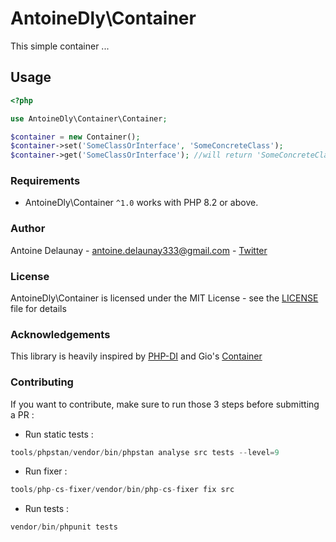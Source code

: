 # AntoineDly\Container

This simple container ...

## Usage

```php
<?php

use AntoineDly\Container\Container;

$container = new Container();
$container->set('SomeClassOrInterface', 'SomeConcreteClass');
$container->get('SomeClassOrInterface'); //will return 'SomeConcreteClass' being resolved
```


### Requirements

- AntoineDly\Container `^1.0` works with PHP 8.2 or above.

### Author

Antoine Delaunay - <antoine.delaunay333@gmail.com> - [Twitter](http://twitter.com/AntDlny)<br />

### License

AntoineDly\Container is licensed under the MIT License - see the [LICENSE](LICENSE) file for details

### Acknowledgements

This library is heavily inspired by [PHP-DI](https://github.com/PHP-DI/PHP-DI) and Gio's [Container](https://www.youtube.com/watch?v=78Vpg97rQwE)

### Contributing

If you want to contribute, make sure to run those 3 steps before submitting a PR : 

- Run static tests :
```php
tools/phpstan/vendor/bin/phpstan analyse src tests --level=9
```

- Run fixer :
```php
tools/php-cs-fixer/vendor/bin/php-cs-fixer fix src
```

- Run tests :
```php
vendor/bin/phpunit tests
```